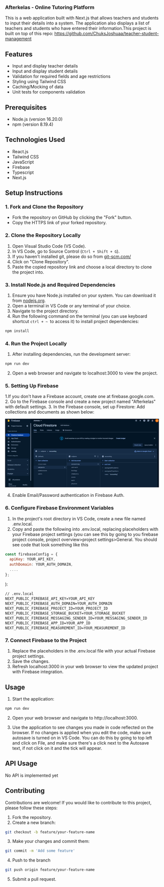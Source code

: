 ### Afterkelas - Online Tutoring Platform

This is a web application built with Next.js that allows teachers and students to input their details into a system. The application also displays a list of teachers and students who have entered their information.This project is built on top of this repo: https://github.com/ChuksJoshuaa/teacher-student-management

## Features

- Input and display teacher details
- Input and display student details
- Validation for required fields and age restrictions
- Styling using Tailwind CSS
- Caching/Mocking of data
- Unit tests for components validation

## Prerequisites

- Node.js (version 16.20.0)
- npm (version 8.19.4)

## Technologies Used

- React.js
- Tailwind CSS
- JavaScript
- Firebase
- Typescript
- Next.js


## Setup Instructions

### 1. Fork and Clone the Repository

- Fork the repository on GitHub by clicking the "Fork" button.
- Copy the HTTPS link of your forked repository.

### 2. Clone the Repository Locally

1. Open Visual Studio Code (VS Code).
2. In VS Code, go to Source Control (`Ctrl + Shift + G`).
3. If you haven't installed git, please do so from [git-scm.com/](https://git-scm.com/downloads)
4. Click on "Clone Repository".
5. Paste the copied repository link and choose a local directory to clone the project into.

### 3. Install Node.js and Required Dependencies

1. Ensure you have Node.js installed on your system. You can download it from [nodejs.org](https://nodejs.org/).
2. Open a terminal in VS Code or any terminal of your choice.
3. Navigate to the project directory.
4. Run the following command on the terminal (you can use keyboard shortcut `ctrl + ~ `to access it) to install project dependencies:

```bash
npm install
```

### 4. Run the Project Locally
1. After installing dependencies, run the development server:
```bash
npm run dev
```

2. Open a web browser and navigate to localhost:3000 to view the project.

### 5. Setting Up Firebase
1.If you don't have a Firebase account, create one at firebase.google.com. 
2. Go to the Firebase console and create a new project named "Afterkelas" with default settings.
3. In the Firebase console, set up Firestore:
Add collections and documents as shown below:

![screenshot](screenshots/firestore_database.png)

4. Enable Email/Password authentication in Firebase Auth.

### 6. Configure Firebase Environment Variables
1. In the project's root directory in VS Code, create a new file named .env.local.
2. Copy and paste the following into .env.local, replacing placeholders with your Firebase project settings
(you can see this by going to you firebase project console, project overview>project settings>General. You should see code that look something like this
```javascript
const firebaseConfig = {
  apiKey: YOUR_API_KEY,
  authDomain: YOUR_AUTH_DOMAIN,
  ....
};

```
):

```
// .env.local
NEXT_PUBLIC_FIREBASE_API_KEY=YOUR_API_KEY
NEXT_PUBLIC_FIREBASE_AUTH_DOMAIN=YOUR_AUTH_DOMAIN
NEXT_PUBLIC_FIREBASE_PROJECT_ID=YOUR_PROJECT_ID
NEXT_PUBLIC_FIREBASE_STORAGE_BUCKET=YOUR_STORAGE_BUCKET
NEXT_PUBLIC_FIREBASE_MESSAGING_SENDER_ID=YOUR_MESSAGING_SENDER_ID
NEXT_PUBLIC_FIREBASE_APP_ID=YOUR_APP_ID
NEXT_PUBLIC_FIREBASE_MEASUREMENT_ID=YOUR_MEASUREMENT_ID

```

### 7. Connect Firebase to the Project
1. Replace the placeholders in the .env.local file with your actual Firebase project settings.
2. Save the changes.
3. Refresh localhost:3000 in your web browser to view the updated project with Firebase integration.

## Usage

1. Start the application:
```bash
npm run dev
```

2. Open your web browser and navigate to http://localhost:3000.

3. Use the application to see changes you made in code reflected on the browser. If no changes is applied when you edit the code, make sure autosave is turned on in VS Code. You can do this by going to top left and click on File, and make sure there's a click next to the Autosave text, if not click on it and the tick will appear.

## API Usage

No API is implemented yet

## Contributing

Contributions are welcome! If you would like to contribute to this project, please follow these steps:

1. Fork the repository.
2. Create a new branch:
```bash
git checkout -b feature/your-feature-name

```
3. Make your changes and commit them:
```bash
git commit -m 'Add some feature'

```
4. Push to the branch
```bash
git push origin feature/your-feature-name
```

5. Submit a pull request.
